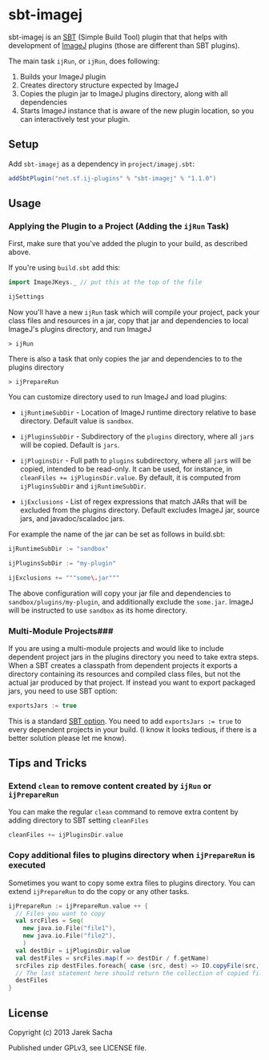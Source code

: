 sbt-imagej
==========

sbt-imagej is an [SBT](http://www.scala-sbt.org/) (Simple Build Tool) plugin that that helps with development of
[ImageJ](http://rsbweb.nih.gov/ij/) plugins (those are different than SBT plugins).

The main task `ijRun`, or `ijRun`, does following:

1. Builds your ImageJ plugin
2. Creates directory structure expected by ImageJ
3. Copies the plugin jar to ImageJ plugins directory, along with all dependencies
4. Starts ImageJ instance that is aware of the new plugin location,
   so you can interactively test your plugin.

Setup
-----

Add `sbt-imagej` as a dependency in `project/imagej.sbt`:

```scala
addSbtPlugin("net.sf.ij-plugins" % "sbt-imagej" % "1.1.0")
```

Usage
-----

### Applying the Plugin to a Project (Adding the `ijRun` Task)

First, make sure that you've added the plugin to your build, as described above.


If you're using `build.sbt` add this:

```scala
import ImageJKeys._ // put this at the top of the file

ijSettings
```

Now you'll have a new `ijRun` task which will compile your project,
pack your class files and resources in a jar, copy that jar and dependencies to local
ImageJ's plugins directory, and run ImageJ

    > ijRun

There is also a task that only copies the jar and dependencies to to the plugins directory

    > ijPrepareRun

You can customize directory used to run ImageJ and load plugins:

* `ijRuntimeSubDir` - Location of ImageJ runtime directory relative to base directory.
  Default value is `sandbox`.
* `ijPluginsSubDir` - Subdirectory of the `plugins` directory, where all `jar`s will be copied.
  Default is `jars`.
* `ijPluginsDir` - Full path to `plugins` subdirectory, where all `jar`s will be copied, intended
  to be read-only. It can be used, for instance, in `cleanFiles += ijPluginsDir.value`. By default,
  it is computed from `ijPluginsSubDir` and `ijRuntimeSubDir`.

* `ijExclusions` - List of regex expressions that match JARs that will be excluded from the plugins directory.
  Default excludes ImageJ jar, source jars, and javadoc/scaladoc jars.

For example the name of the jar can be set as follows in build.sbt:

```scala
ijRuntimeSubDir := "sandbox"

ijPluginsSubDir := "my-plugin"

ijExclusions += """some\.jar"""
```

The above configuration will copy your jar file and dependencies to
`sandbox/plugins/my-plugin`, and additionally exclude the `some.jar`.
ImageJ will be instructed to use `sandbox` as its home directory.

### Multi-Module Projects###

If you are using a multi-module projects and would like to include dependent project jars in the plugins directory
you need to take extra steps. When a SBT creates a classpath from dependent projects it exports a directory containing its
resources and compiled class files, but not the actual jar produced by that project.
If instead you want to export packaged jars, you need to use SBT option:

```scala
exportsJars := true
```

This is a standard [SBT option](http://www.scala-sbt.org/0.13.0/docs/Howto/package.html).
You need to add `exportsJars := true` to every dependent projects in your build.
(I know it looks tedious, if there is a better solution please let me know).

Tips and Tricks
---------------

### Extend `clean` to remove content created by `ijRun` or `ijPrepareRun`

You can make the regular `clean` command to remove extra content by adding directory to SBT setting `cleanFiles`

```scala
cleanFiles += ijPluginsDir.value
```

### Copy additional files to plugins directory when `ijPrepareRun` is executed

Sometimes you want to copy some extra files to plugins directory.
You can extend `ijPrepareRun` to do the copy or any other tasks.

```scala
ijPrepareRun := ijPrepareRun.value ++ {
  // Files you want to copy
  val srcFiles = Seq(
    new java.io.File("file1"),
    new java.io.File("file2"),
    )
  val destDir = ijPluginsDir.value
  val destFiles = srcFiles.map(f => destDir / f.getName)
  srcFiles zip destFiles.foreach{ case (src, dest) => IO.copyFile(src, dest) }
  // The last statement here should return the collection of copied files
  destFiles
}
```

License
-------

Copyright (c) 2013 Jarek Sacha

Published under GPLv3, see LICENSE file.
